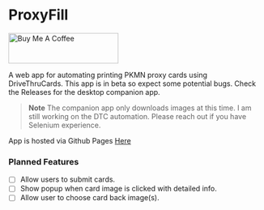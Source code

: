 # ProxyFill
<a href="https://www.buymeacoffee.com/NathenxBrewer" target="_blank"><img src="https://cdn.buymeacoffee.com/buttons/v2/default-yellow.png" alt="Buy Me A Coffee" style="height: 60px !important;width: 217px !important;" ></a>

A web app for automating printing PKMN proxy cards using DriveThruCards.
This app is in beta so expect some potential bugs. Check the Releases for the desktop companion app. 

> **Note**
>The companion app only downloads images at this time. I am still working on the DTC automation. Please reach out if you have Selenium experience.

App is hosted via Github Pages <a href="https://nathenxbrewer.github.io/ProxyFill/" target="_blank">Here</a>

### Planned Features

- [ ] Allow users to submit cards.
- [ ] Show popup when card image is clicked with detailed info.
- [ ] Allow user to choose card back image(s).
